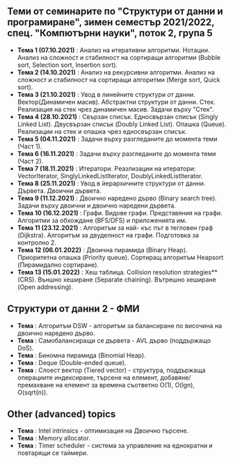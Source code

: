 ## Теми от семинарите по "Структури от данни и програмиране", зимен семестър 2021/2022, спец. "Компютърни науки", поток 2, група 5 ##

- **Тема 1 (07.10.2021)** : Анализ на итеративни алгоритми. Нотации. Анализ на сложност и стабилност на сортиращи алгоритми (Bubble sort, Selection sort, Insertion sort).
- **Тема 2 (14.10.2021)** : Анализ на рекурсивни алгоритми. Анализ на сложност и стабилност на сортиращи алгоритми (Merge sort, Quick sort).
- **Тема 3 (21.10.2021)** : Увод в линейните структури от данни. Вектор(Динамичен масив). Абстрактни структури от данни. Стек. Реализация на стек чрез динамичен масив. Задачи върху "Стек".  
- **Тема 4 (28.10.2021)** : Свързан списък. Едносвързан списък (Singly Linked List). Двусвързан списък (Doubly Linked List). Опашка (Queue). Реализации на стек и опашка чрез едносвързан списък.  
- **Тема 5 (04.11.2021)** : Задачи върху разгледаните до момента теми (Част 1).  
- **Тема 6 (16.11.2021)** : Задачи върху разгледаните до момента теми (Част 2).  
- **Тема 7 (18.11.2021)** : Итератори. Реазлизации на итератори: VectorIterator, SinglyLinkedListIterator, DoublyLinkedListIterator.  
- **Тема 8 (25.11.2021)** : Увод в йерархичните структури от данни. Дървета. Двоични дървета.  
- **Тема 9 (11.12.2021)** : Двоично наредено дърво (Binary search tree). Задачи върху двоични и двоично наредени дървета.  
- **Тема 10 (16.12.2021)** : Графи. Видове графи. Представяния на графи. Алгоритми за обхождане (BFS/DFS) и приложенията им.  
- **Тема 11 (23.12.2021)** : Алгоритъм за най- къс път в тегловен граф (Dijkstra). Алгоритъм за двуделност на графи. Подготовка за контролно 2.  
- **Тема 12 (06.01.2022)** : Двоична пирамида (Binary Heap). Приоритетна опашка (Priority queue). Сортиращ алгоритъм Heapsort (Пирамидално сортиране).  
- **Тема 13 (15.01.2022)** : Хеш таблица. Collision resolution strategies** (CRS). Външно хеширане (Separate chaining). Вътрешно хеширане (Open addressing).  

## Структури от данни 2 - ФМИ
- **Тема** : Алгоритъм DSW - алгоритъм за балансиране по височина на двоично наредено дърво.  
- **Тема** : Самобалансиращи се дървета - AVL дърво (поддържащо DoS).  
- **Тема** : Биномна пирамида (Binomial Heap).  
- **Тема** :  Deque (Double-ended queue).  
- **Тема** :  Слоест вектор (Tiered vector) - структура, поддържаща операциите индексиране, търсене на елемент, добавяне/премахване на елемент за времена съответно O(1), O(lgn), O(sqrt(n)).

## Other (advanced) topics
- **Тема** : Intel intrinsics - оптимизация на Двоично търсене.
- **Тема** : Memory allocator.  
- **Тема** : Timer scheduler - система за управление на еднократни и повтарящи се таймери.  
